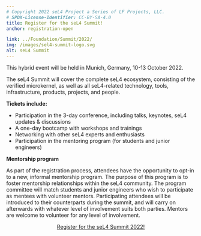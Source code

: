 ```yaml
---
# Copyright 2022 seL4 Project a Series of LF Projects, LLC.
# SPDX-License-Identifier: CC-BY-SA-4.0
title: Register for the seL4 Summit!
anchor: registration-open

link: ../Foundation/Summit/2022/
img: /images/sel4-summit-logo.svg
alt: seL4 Summit
---
```


This hybrid event will be held in Munich, Germany, 10-13 October 2022.

The seL4 Summit will cover the complete seL4 ecosystem, consisting of the
verified microkernel, as well as all seL4-related technology, tools,
infrastructure, products, projects, and people.

**Tickets include:**

- Participation in the 3-day conference, including talks, keynotes, seL4 updates & discussions
- A one-day bootcamp with workshops and trainings
- Networking with other seL4 experts and enthusiasts
- Participation in the mentoring program (for students and junior engineers)

**Mentorship program**

As part of the registration process, attendees have the opportunity to opt-in to
a new, informal mentorship program. The purpose of this program is to foster
mentorship relationships within the seL4 community. The program committee will
match students and junior engineers who wish to participate as mentees with
volunteer mentors. Participating attendees will be introduced to their
counterparts during the summit, and will carry on afterwards with whatever level
of involvement suits both parties. Mentors are welcome to volunteer for any
level of involvement.

<div style="text-align: center">
  <a href="https://hopin.com/events/sel4-summit-2022/registration"
     class="highlight" >Register for the seL4 Summit 2022!</a>
</div>
